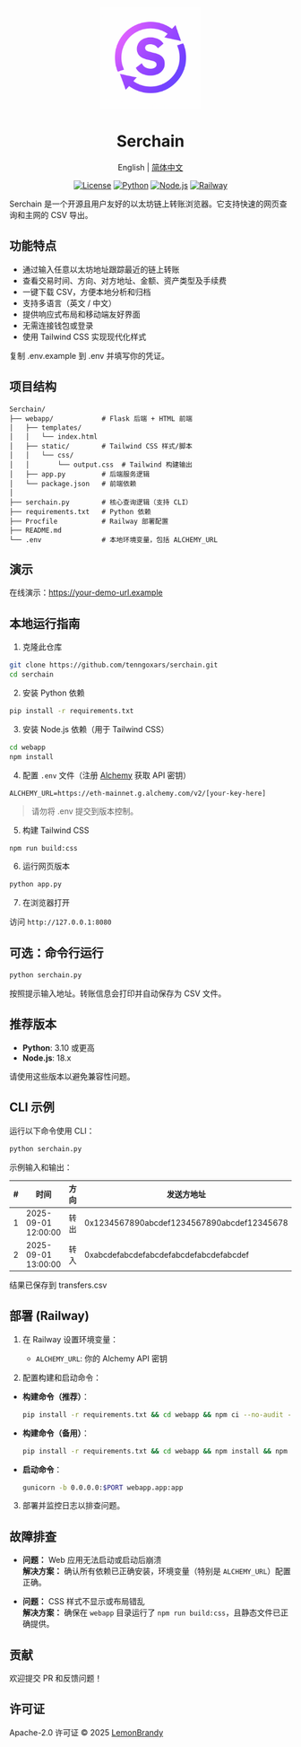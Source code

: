 <p align="center">
  <img src="doc/logo.png" alt="Serchain Logo" width="180"/>
</p>

<h1 align="center">Serchain</h1>

<p align="center">
  English | <a href="README_CN.md">简体中文</a>
</p>
<p align="center">
  <a href="https://opensource.org/licenses/Apache-2.0"><img src="https://img.shields.io/badge/license-Apache--2.0-blue?style=for-the-badge" alt="License"></a>
  <a href="https://www.python.org/"><img src="https://img.shields.io/badge/python-3.10%2B-blue?style=for-the-badge" alt="Python"></a>
  <a href="https://nodejs.org/"><img src="https://img.shields.io/badge/node.js-18.x-green?style=for-the-badge" alt="Node.js"></a>
  <a href="https://railway.app/"><img src="https://img.shields.io/badge/deploy-railway-purple?style=for-the-badge" alt="Railway"></a>
</p>

Serchain 是一个开源且用户友好的以太坊链上转账浏览器。它支持快速的网页查询和主网的 CSV 导出。

## 功能特点

- 通过输入任意以太坊地址跟踪最近的链上转账
- 查看交易时间、方向、对方地址、金额、资产类型及手续费
- 一键下载 CSV，方便本地分析和归档
- 支持多语言（英文 / 中文）
- 提供响应式布局和移动端友好界面
- 无需连接钱包或登录
- 使用 Tailwind CSS 实现现代化样式

复制 .env.example 到 .env 并填写你的凭证。

## 项目结构

```
Serchain/
├── webapp/            # Flask 后端 + HTML 前端
│   ├── templates/
│   │   └── index.html
│   ├── static/        # Tailwind CSS 样式/脚本
│   │   └── css/
│   │       └── output.css  # Tailwind 构建输出
│   ├── app.py         # 后端服务逻辑
│   └── package.json   # 前端依赖
│
├── serchain.py        # 核心查询逻辑（支持 CLI）
├── requirements.txt   # Python 依赖
├── Procfile           # Railway 部署配置
├── README.md
└── .env               # 本地环境变量，包括 ALCHEMY_URL
```

## 演示

在线演示：https://your-demo-url.example

## 本地运行指南

1. 克隆此仓库

```bash
git clone https://github.com/tenngoxars/serchain.git
cd serchain
```

2. 安装 Python 依赖

```bash
pip install -r requirements.txt
```

3. 安装 Node.js 依赖（用于 Tailwind CSS）

```bash
cd webapp
npm install
```

4. 配置 `.env` 文件（注册 [Alchemy](https://www.alchemy.com/) 获取 API 密钥）

```env
ALCHEMY_URL=https://eth-mainnet.g.alchemy.com/v2/[your-key-here]
```

> 请勿将 .env 提交到版本控制。

5. 构建 Tailwind CSS

```bash
npm run build:css
```

6. 运行网页版本

```bash
python app.py
```

7. 在浏览器打开

访问 `http://127.0.0.1:8080`

## 可选：命令行运行

```bash
python serchain.py
```

按照提示输入地址。转账信息会打印并自动保存为 CSV 文件。

## 推荐版本

- **Python**: 3.10 或更高
- **Node.js**: 18.x

请使用这些版本以避免兼容性问题。

## CLI 示例

运行以下命令使用 CLI：

```bash
python serchain.py
```

示例输入和输出：

| #  | 时间                 | 方向     | 发送方地址                                | 接收方地址                              | 数额  | 资产  | 手续费 (ETH) |
|----|----------------------|----------|-----------------------------------------|-----------------------------------------|-------|-------|--------------|
| 1  | 2025-09-01 12:00:00  | 转出     | 0x1234567890abcdef1234567890abcdef12345678 | 0xabcdefabcdefabcdefabcdefabcdefabcdef | 1.23  | ETH   | 0.001        |
| 2  | 2025-09-01 13:00:00  | 转入     | 0xabcdefabcdefabcdefabcdefabcdefabcdef  | 0x1234567890abcdef1234567890abcdef12345678 | 0.45  | ETH   | 0.0005       |

结果已保存到 transfers.csv

## 部署 (Railway)

1. 在 Railway 设置环境变量：
   - `ALCHEMY_URL`: 你的 Alchemy API 密钥

2. 配置构建和启动命令：

- **构建命令（推荐）**：
  ```bash
  pip install -r requirements.txt && cd webapp && npm ci --no-audit --no-fund && npm run build:css
  ```
- **构建命令（备用）**：
  ```bash
  pip install -r requirements.txt && cd webapp && npm install && npm run build:css
  ```

- **启动命令**：
  ```bash
  gunicorn -b 0.0.0.0:$PORT webapp.app:app
  ```

3. 部署并监控日志以排查问题。

## 故障排查

- **问题：** Web 应用无法启动或启动后崩溃  
  **解决方案：** 确认所有依赖已正确安装，环境变量（特别是 `ALCHEMY_URL`）配置正确。

- **问题：** CSS 样式不显示或布局错乱  
  **解决方案：** 确保在 `webapp` 目录运行了 `npm run build:css`，且静态文件已正确提供。

## 贡献

欢迎提交 PR 和反馈问题！

## 许可证
Apache-2.0 许可证 © 2025 [LemonBrandy](https://github.com/tenngoxars)